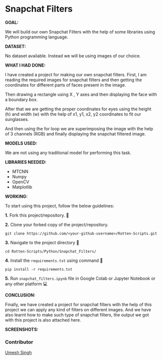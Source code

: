# Snapchat Filters

**GOAL:**

We will build our own Snapchat Filters with the help of some libraries using Python programming language.

**DATASET:**

No dataset available. Instead we will be using images of our choice.

**WHAT I HAD DONE:**

I have created a project for making our own snapchat filters. 
First, I am reading the required images for snapchat filters and then getting the coordinates for different parts of faces present in the image.

Then drawing a rectangle using X , Y axes and then displaying the face with a boundary box.

After that we are getting the proper coordinates for eyes using the height (h) and width (w) with the help of x1, y1, x2, y2 coordinates to fit our sunglasses.

And then using the for loop we are superimposing the image with the help of 3 channels (RGB) and finally displaying the snapchat filtered image.

**MODELS USED:**

We are not using any traditional model for performing this task.

**LIBRARIES NEEDED:**
- MTCNN
- Numpy
- OpenCV
- Matplotlib

**WORKING:**

To start using this project, follow the below guidelines: 

**1.**  Fork this project/repository. 🍴

**2.**  Clone your forked copy of the project/repository.

```
git clone https://github.com/<your-github-username>/Rotten-Scripts.git
```

**3.** Navigate to the project directory :file_folder: 

```
cd Rotten-Scripts/Python/Snapchat_Filters/
```

**4.** Install the `requirements.txt` using command 🔧

```
pip install -r requirements.txt
```

**5.** Run `snapchat_filters.ipynb` file in Google Colab or Jupyter Notebook or any other platform 💻

**CONCLUSION:**

Finally, we have created a project for snapchat filters with the help of this project we can apply any kind of filters on different images. And we have also learnt how to make such type of snapchat filters, the output we got with this project is also attached here.

**SCREENSHOTS:**



### Contributor
<a href="https://github.com/Umesh-01">Umesh Singh</a>
